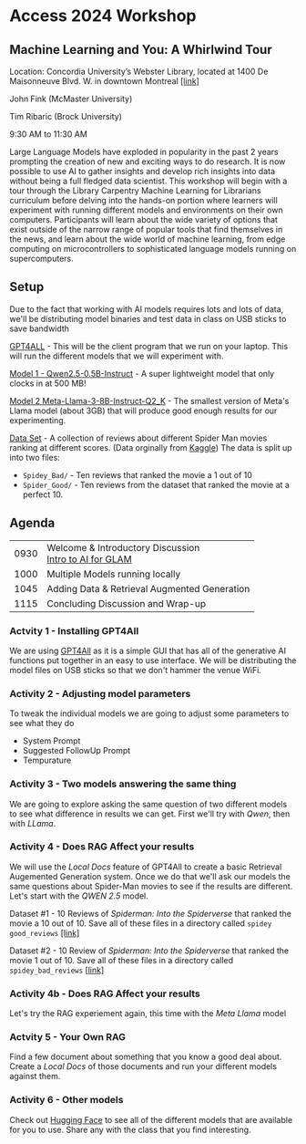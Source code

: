# Access 2024 Workshop 

## Machine Learning and You: A Whirlwind Tour

Location:
Concordia University’s Webster Library, located at 1400 De Maisonneuve Blvd. W. in downtown Montreal
 [[link]](https://accessconference.ca/access-2024-hackfest-workshop/)

John Fink (McMaster University)

Tim Ribaric (Brock University)

9:30 AM to 11:30 AM

Large Language Models have exploded in popularity in the past 2 years prompting the creation of new and exciting ways to do research. It is now possible to use AI to gather insights and develop rich insights into data without being a full fledged data scientist. This workshop will begin with a tour through the Library Carpentry Machine Learning for Librarians curriculum before delving into the hands-on portion where learners will experiment with running different models and environments on their own computers. Participants will learn about the wide variety of options that exist outside of the narrow range of popular tools that find themselves in the news, and learn about the wide world of machine learning, from edge computing on microcontrollers to sophisticated language models running on supercomputers.



## Setup

Due to the fact that working with AI models requires lots and lots of data, we'll be distributing model binaries and test data in class on USB sticks to save bandwidth

[GPT4ALL](https://www.nomic.ai/gpt4all) - This will be the client program that we run on your laptop. This will run the different models that we will experiment with.

[Model 1 - Qwen2.5-0.5B-Instruct](https://huggingface.co/Qwen/Qwen2.5-0.5B-Instruct-GGUF) -  A super lightweight model that only clocks in at 500 MB!

[Model 2 Meta-Llama-3-8B-Instruct-Q2_K](https://huggingface.co/bartowski/Meta-Llama-3-8B-Instruct-GGUF) - The smallest version of Meta's Llama model (about 3GB) that will produce good enough results for our experimenting. 

[Data Set](data/) - A collection of reviews about different Spider Man movies ranking at different scores. (Data orginally from [Kaggle](https://www.kaggle.com/datasets/okancan/spiderman-movies-imdb-reviews)) The data is split up into two files:

- `Spidey_Bad/` - Ten reviews that ranked the movie a 1 out of 10
- `Spider_Good/` - Ten reviews from the dataset that ranked the movie at a perfect 10.


## Agenda


|||
|---|----|
|0930|Welcome & Introductory Discussion<br/>[Intro to AI for GLAM](https://carpentries-incubator.github.io/machine-learning-librarians-archivists/) |
|1000|Multiple Models running locally|
|1045|Adding Data & Retrieval Augmented Generation|
|1115|Concluding Discussion and Wrap-up|

### Actvity 1 - Installing GPT4All

We are using [GPT4All](https://www.nomic.ai/gpt4all) as it is a simple GUI that has all of the generative AI functions put together in an easy to use interface. We will be distributing the model files on USB sticks so that we don't hammer the venue WiFi.

### Activity 2 - Adjusting model parameters

To tweak the individual models we are going to adjust some parameters to see what they do

- System Prompt
- Suggested FollowUp Prompt
- Tempurature

### Activity 3 - Two models answering the same thing

We are going to explore asking the same question of two different models to see what difference in results we can get. First we'll try with _Qwen_, then with _LLama_.

### Activity 4 - Does RAG Affect your results


We will use the _Local Docs_ feature of GPT4All to create a basic Retrieval Augemented Generation system. Once we do that we'll ask our models the same questions about Spider-Man movies to see if the results are different. Let's start with the _QWEN 2.5_ model.

Dataset #1 - 10 Reviews of _Spiderman: Into the Spiderverse_ that ranked the movie a 10 out of 10. Save all of these files in a directory called `spidey good_reviews`
[[link]](data/Spidey_Good)

Dataset #2 - 10 Review of _Spiderman: Into the Spiderverse_ that ranked the movie 1 out of 10. Save all of these files in a directory called `spidey_bad_reviews`
[[link]](data/Spidey_Bad)

### Activity 4b - Does RAG Affect your results

Let's try the RAG experiement again, this time with the _Meta Llama_ model


### Actvity 5 - Your Own RAG

Find a few document about something that you know a good deal about. Create a _Local Docs_ of those documents and run your different models against them.

### Activity 6 - Other models

Check out [Hugging Face](https://huggingface.co/) to see all of the different models that are available for you to use. Share any with the class that you find interesting.




